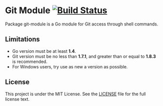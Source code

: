 # Git Module [![Build Status](https://travis-ci.org/gogs/git-module.svg?branch=master)](https://travis-ci.org/gogs/git-module)

Package git-module is a Go module for Git access through shell commands.

## Limitations

- Go version must be at least **1.4**.
- Git version must be no less than **1.7.1**, and greater than or equal to **1.8.3** is recommended.
- For Windows users, try use as new a version as possible.

## License

This project is under the MIT License. See the [LICENSE](LICENSE) file for the full license text.
